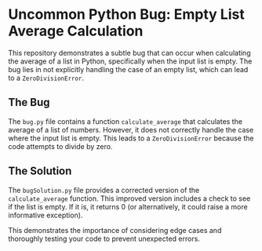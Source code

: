 # Uncommon Python Bug: Empty List Average Calculation

This repository demonstrates a subtle bug that can occur when calculating the average of a list in Python, specifically when the input list is empty.  The bug lies in not explicitly handling the case of an empty list, which can lead to a `ZeroDivisionError`.

## The Bug

The `bug.py` file contains a function `calculate_average` that calculates the average of a list of numbers. However, it does not correctly handle the case where the input list is empty.  This leads to a `ZeroDivisionError` because the code attempts to divide by zero.

## The Solution

The `bugSolution.py` file provides a corrected version of the `calculate_average` function. This improved version includes a check to see if the list is empty. If it is, it returns 0 (or alternatively, it could raise a more informative exception).

This demonstrates the importance of considering edge cases and thoroughly testing your code to prevent unexpected errors.